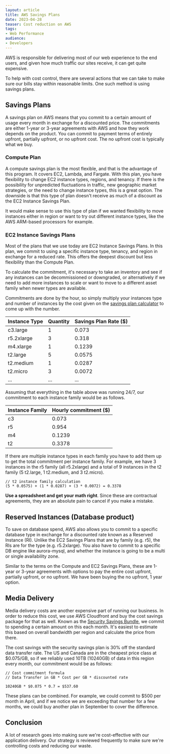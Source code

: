 ```yaml
---
layout: article
title: AWS Savings Plans
date: 2023-04-28
teaser: Cost reduction on AWS
tags:
- Web Performance
audience:
- Developers
---
```

AWS is responsible for delivering most of our web experience to the end users, and given how much traffic our sites receive, it can get quite expensive. 

To help with cost control, there are several actions that we can take to make sure our bills stay within reasonable limits. One such method is using savings plans. 

## Savings Plans
A savings plan on AWS means that you commit to a certain amount of usage every month in exchange for a discounted price. The commitments are either 1-year or 3-year agreements with AWS and how they work depends on the product. You can commit to payment terms of entirely upfront, partially upfront, or no upfront cost. The no upfront cost is typically what we buy.

### Compute Plan
A compute savings plan is the most flexible, and that is the advantage of this program. It covers EC2, Lambda, and Fargate. With this plan, you have flexibility to change EC2 instance types, regions, and tenancy. If there is the possibility for unpredicted fluctuations in traffic, new geographic market strategies, or the need to change instance types, this is a great option. The downside is that this type of plan doesn't receive as much of a discount as the EC2 Instance Savings Plan. 

It would make sense to use this type of plan if we wanted flexibility to move instances either in region or want to try out different instance types, like the AWS ARM-based processors for example.

### EC2 Instance Savings Plans 
Most of the plans that we use today are EC2 Instance Savings Plans. In this plan, we commit to using a specific instance type, tenancy, and region in exchange for a reduced rate. This offers the deepest discount but less flexibility than the Compute Plan. 

To calculate the commitment, it's necessary to take an inventory and see if any instances can be decommissioned or downgraded, or alternatively if we need to add more instances to scale or want to move to a different asset family when newer types are available.

Commitments are done by the hour, so simply multiply your instances type and number of instances by the cost given on the [savings plan calculator](https://aws.amazon.com/savingsplans/compute-pricing/) to come up with the number. 

| Instance Type | Quantity | Savings Plan Rate ($) |
|---------------|----------|-----------------------|
| c3.large      | 1        | 0.073                 |
| r5.2xlarge    | 3        | 0.318                 |
| m4.xlarge     | 1        | 0.1239                |
| t2.large      | 5        | 0.0575                |
| t2.medium     | 1        | 0.0287                |
| t2.micro      | 3        | 0.0072                |
| ...           | ...      | ...                   |

Assuming that everything in the table above was running 24/7, our commitment to each instance family would be as follows.

| Instance Family | Hourly commitment ($) |
|-----------------|-----------------------|
| c3              | 0.073                 |
| r5              | 0.954                 |
| m4              | 0.1239                |
| t2              | 0.3378                |

If there are multiple instance types in each family you have to add them up to get the total commitment per instance family. For example, we have 3 instances in the r5 family (all r5.2xlarge) and a total of 9 instances in the t2 family (5 t2.large, 1 t2.medium, and 3 t2.micro). 

```
// t2 instance family calculation
(5 * 0.0575) + (1 * 0.0287) + (3 * 0.0072) = 0.3378 
```

__Use a spreadsheet and get your math right__. Since these are contractual agreements, they are an absolute pain to cancel if you make a mistake.

## Reserved Instances (Database product)
To save on database spend, AWS also allows you to commit to a specific database type in exchange for a discounted rate known as a Reserved Instance (RI).  Unlike the EC2 Savings Plans that are by family (e.g. r5), the RIs are for the type (e.g. r5.2xlarge). You also have to commit to a specific DB engine like aurora-mysql, and whether the instance is going to be a multi or single availability zone.

Similar to the terms on the Compute and EC2 Savings Plans, these are 1-year or 3-year agreements with options to pay the entire cost upfront, partially upfront, or no upfront. We have been buying the no upfront, 1 year option.

## Media Delivery
Media delivery costs are another expensive part of running our business. In order to reduce this cost, we use AWS Cloudfront and buy the cost savings package for that as well. Known as the [Security Savings Bundle](https://docs.aws.amazon.com/AmazonCloudFront/latest/DeveloperGuide/savings-bundle.html), we commit to spending a certain amount on this each month. It's easiest to estimate this based on overall bandwidth per region and calculate the price from there.

The cost savings with the security savings plan is 30% off the standard data transfer rate. The US and Canada are in the cheapest price class at $0.075/GB, so if we reliably used 10TB (10240GB) of data in this region every month, our commitment would be as follows: 

```
// Cost commitment formula
// Data Transfer in GB * Cost per GB * discounted rate

10240GB * $0.075 * 0.7 = $537.60
```

These plans can be combined. For example, we could commit to $500 per month in April, and if we notice we are exceeding that number for a few months, we could buy another plan in September to cover the difference.

## Conclusion
A lot of research goes into making sure we're cost-effective with our application delivery. Our strategy is reviewed frequently to make sure we're controlling costs and reducing our waste.   
